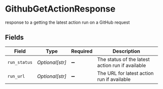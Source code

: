# GithubGetActionResponse

response to a getting the latest action run on a GitHub request


## Fields

| Field                                            | Type                                             | Required                                         | Description                                      |
| ------------------------------------------------ | ------------------------------------------------ | ------------------------------------------------ | ------------------------------------------------ |
| `run_status`                                     | *Optional[str]*                                  | :heavy_minus_sign:                               | The status of the latest action run if available |
| `run_url`                                        | *Optional[str]*                                  | :heavy_minus_sign:                               | The URL for latest action run if available       |
